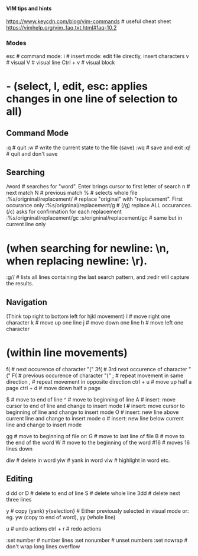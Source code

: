 #### VIM tips and hints
https://www.keycdn.com/blog/vim-commands  # useful cheat sheet
https://vimhelp.org/vim_faq.txt.html#faq-10.2


### Modes ### 
esc  # command mode: 
i  # insert mode: edit file directly, insert characters
v  # visual
V  # visual line
Ctrl + v  # visual block
# - (select, I, edit, esc: applies changes in one line of selection to all)

## Command Mode ##
:q  # quit
:w  # write the current state to the file (save)
:wq  # save and exit
:q!  # quit and don't save


## Searching ##
/word  # searches for "word". Enter brings cursor to first letter of search
    n  # next match
    N  # previous match
%  # selects whole file
:%s/origninal/replacement/  # replace "original" with "replacement". First occurance only 
:%s/origninal/replacement/g  # (/g) replace ALL occurances. (/c) asks for confirmation for each replacement
:%s/origninal/replacement/gc
:s/origninal/replacement/gc  # same but in current line only 
# (when searching for newline: \n, when replacing newline: \r).
:g//  # lists all lines containing the last search pattern, and :redir will capture the results.

## Navigation ##
(Think top right to bottom left for hjkl movement)
l  # move right one character
k  # move up one line
j  # move down one line
h  # move left one character

# (within line movements)
f(  # next occurence of character "("
3f(  # 3rd next occurence of character "("
F(  # previous occurence of character "("
;  # repeat movement in same direction
,  # repeat movement in opposite direction 
ctrl + u  # move up half a page
ctrl + d  # move down half a page

$  # move to end of line
^  # move to beginning of line
  A  # insert: move cursor to end of line and change to insert mode
  I  # insert: move cursor to beginning of line and change to insert mode
  O  # insert: new line above current line and change to insert mode
  o  # insert: new line below current line and change to insert mode

gg  # move to beginning of file or:
G  # move to last line of file 
B  # move to the end of the word
W  # move to the beginning of the word
#16  # moves 16 lines down

diw  # delete in word
yiw  # yank in word
viw  # highlight in word etc.

## Editing ##
d
dd or D  # delete to end of line
S  # delete whole line
3dd  # delete next three lines

y  # copy (yank)
y{selection}  # Either previously selected in visual mode or: eg. yw (copy to end of word), yy (whole line)

u  # undo actions
ctrl + r  # redo actions

:set number  # number lines
:set nonumber  # unset numbers
:set nowrap  # don't wrap long lines overflow

